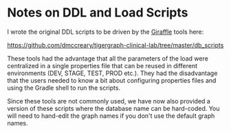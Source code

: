 # Notes on DDL and Load Scripts

I wrote the original DDL scripts to be driven by the [Giraffle](https://optum.github.io/giraffle/#/) tools here:

https://github.com/dmccreary/tigergraph-clinical-lab/tree/master/db_scripts

These tools had the advantage that all the parameters of the load were centralized in a single properties file that can be reused in different environments (DEV, STAGE, TEST, PROD etc.).  They had the disadvantage that the users needed to know a bit about configuring properties files and using the Gradle shell to run the scripts.

Since these tools are not commonly used, we have now also provided a version of these scripts where the database name can be hard-coded.  You will need to hand-edit the graph names if you don't use the default graph names.